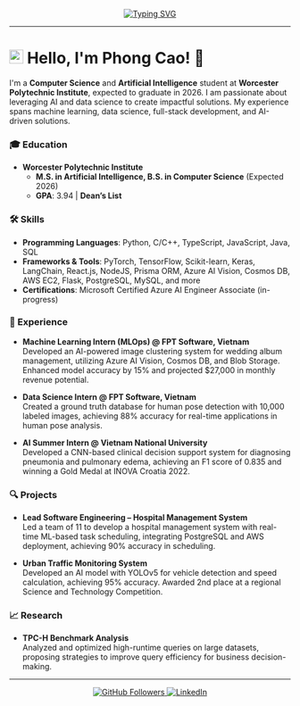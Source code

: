 <p align="center">
  <a href="https://github.com/PhongCT1105">
    <img src="https://readme-typing-svg.demolab.com/?lines=Welcome+to+my+GitHub+profile!&center=true&width=500&height=50" alt="Typing SVG">
  </a>
</p>

---

# <img src="https://github.com/user-attachments/assets/c8682495-846a-4de8-9890-8d15f36bab3c" width="25" height="25"> Hello, I'm Phong Cao! 👋 

I'm a **Computer Science** and **Artificial Intelligence** student at **Worcester Polytechnic Institute**, expected to graduate in 2026. I am passionate about leveraging AI and data science to create impactful solutions. My experience spans machine learning, data science, full-stack development, and AI-driven solutions.

### 🎓 Education
- **Worcester Polytechnic Institute**  
  - **M.S. in Artificial Intelligence, B.S. in Computer Science** (Expected 2026)
  - **GPA**: 3.94 | **Dean’s List**

### 🛠 Skills
- **Programming Languages**: Python, C/C++, TypeScript, JavaScript, Java, SQL
- **Frameworks & Tools**: PyTorch, TensorFlow, Scikit-learn, Keras, LangChain, React.js, NodeJS, Prisma ORM, Azure AI Vision, Cosmos DB, AWS EC2, Flask, PostgreSQL, MySQL, and more
- **Certifications**: Microsoft Certified Azure AI Engineer Associate (in-progress)

### 💼 Experience
- **Machine Learning Intern (MLOps) @ FPT Software, Vietnam**  
  Developed an AI-powered image clustering system for wedding album management, utilizing Azure AI Vision, Cosmos DB, and Blob Storage. Enhanced model accuracy by 15% and projected $27,000 in monthly revenue potential.

- **Data Science Intern @ FPT Software, Vietnam**  
  Created a ground truth database for human pose detection with 10,000 labeled images, achieving 88% accuracy for real-time applications in human pose analysis.

- **AI Summer Intern @ Vietnam National University**  
  Developed a CNN-based clinical decision support system for diagnosing pneumonia and pulmonary edema, achieving an F1 score of 0.835 and winning a Gold Medal at INOVA Croatia 2022.

### 🔍 Projects
- **Lead Software Engineering – Hospital Management System**  
  Led a team of 11 to develop a hospital management system with real-time ML-based task scheduling, integrating PostgreSQL and AWS deployment, achieving 90% accuracy in scheduling.

- **Urban Traffic Monitoring System**  
  Developed an AI model with YOLOv5 for vehicle detection and speed calculation, achieving 95% accuracy. Awarded 2nd place at a regional Science and Technology Competition.

### 📈 Research
- **TPC-H Benchmark Analysis**  
  Analyzed and optimized high-runtime queries on large datasets, proposing strategies to improve query efficiency for business decision-making.

---

<p align="center">
  <a href="https://github.com/PhongCT1105">
    <img src="https://img.shields.io/github/followers/PhongCT1105?label=Follow&style=social" alt="GitHub Followers">
  </a>
  <a href="https://www.linkedin.com/in/phong-cao">
    <img src="https://img.shields.io/badge/-Connect-blue?style=social&logo=Linkedin" alt="LinkedIn">
  </a>
</p>
